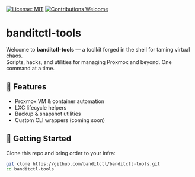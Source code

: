 [![License: MIT](https://img.shields.io/badge/License-MIT-yellow.svg)](https://opensource.org/licenses/MIT)
[![Contributions Welcome](https://img.shields.io/badge/contributions-welcome-brightgreen.svg)](./CONTRIBUTING.md)

# banditctl-tools

Welcome to **banditctl-tools** — a toolkit forged in the shell for taming virtual chaos.  
Scripts, hacks, and utilities for managing Proxmox and beyond. One command at a time.

## 🧰 Features
- Proxmox VM & container automation
- LXC lifecycle helpers
- Backup & snapshot utilities
- Custom CLI wrappers (coming soon)

## 🚀 Getting Started
Clone this repo and bring order to your infra:

```bash
git clone https://github.com/banditctl/banditctl-tools.git
cd banditctl-tools
